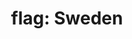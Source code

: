 ---
layout: smileys&emotion
title: "flag: Sweden"
emoji: flag_sweden
permalink: 🇸🇪.html
image: assets/img/3moji/flag_sweden.png
---